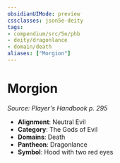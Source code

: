 ```yaml
---
obsidianUIMode: preview
cssclasses: json5e-deity
tags:
- compendium/src/5e/phb
- deity/dragonlance
- domain/death
aliases: ["Morgion"]
---
```

# Morgion
*Source: Player's Handbook p. 295* 

- **Alignment**: Neutral Evil
- **Category**: The Gods of Evil
- **Domains**: Death
- **Pantheon**: Dragonlance
- **Symbol**: Hood with two red eyes